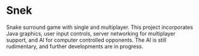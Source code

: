 # Snek
Snake surround game with single and multiplayer. This project incorporates Java graphics, user input controls, server networking for multiplayer support, and AI for computer controlled opponents. The AI is still rudimentary, and further developments are in progress.
